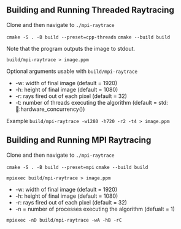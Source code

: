 ## Building and Running Threaded Raytracing

Clone and then navigate to `./mpi-raytrace`

```cmake -S . -B build --preset=cpp-threads```
```cmake --build build```

Note that the program outputs the image to stdout.

```build/mpi-raytrace > image.ppm```

Optional arguments usable with `build/mpi-raytrace`

- -w<UINT>: width of final image (default = 1920)
- -h<UINT>: height of final image (default = 1080)
- -r<UINT>: rays fired out of each pixel (default = 32)
- -t<UINT>: number of threads executing the algorithm (default = std::thread::hardware_concurrency())

Example
`build/mpi-raytrace -w1280 -h720 -r2 -t4 > image.ppm`

## Building and Running MPI Raytracing

Clone and then navigate to `./mpi-raytrace`

```cmake -S . -B build --preset=mpi```
```cmake --build build```

```mpiexec build/mpi-raytrace > image.ppm```

- -w<UINT>: width of final image (default = 1920)
- -h<UINT>: height of final image (default = 1080)
- -r<UINT>: rays fired out of each pixel (default = 32)
- -n<UINT> = number of processes executing the algorithm (defualt = 1)

```mpiexec -nD build/mpi-raytrace -wA -hB -rC```
